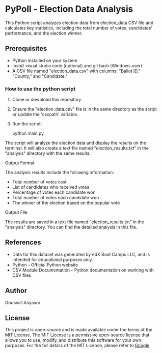 # PyPoll - Election Data Analysis

This Python script analyzes election data from election_data.CSV file and calculates key statistics, including the total number of votes, candidates' performance, and the election winner.

## Prerequisites

- Python installed on your system
- Install visual studio code (optional) and git bash (Windows user)
- A CSV file named "election_data.csv" with columns: "Ballot ID," "County," and "Candidate."

### How to use the python script

1. Clone or download this repository.

2. Ensure the "election_data.csv" file is in the same directory as the script or update the 'csvpath' variable.

3. Run the script:

    python main.py

The script will analyze the election data and display the results on the terminal. It will also create a text file named "election_results.txt" in the "analysis" directory with the same results.

Output Format

The analysis results include the following information:

- Total number of votes cast
- List of candidates who received votes
- Percentage of votes each candidate won
- Total number of votes each candidate won
- The winner of the election based on the popular vote

Output File

The results are saved in a text file named "election_results.txt" in the "analysis" directory. You can find the detailed analysis in this file.

## References

- Data for this dataset was generated by edX Boot Camps LLC, and is intended for 
  educational purposes only.
- Python - Official Python website
- CSV Module Documentation - Python documentation on working with CSV files

## Author

Godswill Anyasor

## License

This project is open-source and is made available under the terms of the MIT License. The MIT License is a permissive open-source license that allows you to use, modify, and distribute this software for your own purposes. For the full details of the MIT License, please refer to [Google](https://choosealicense.com/licenses/mit/)

